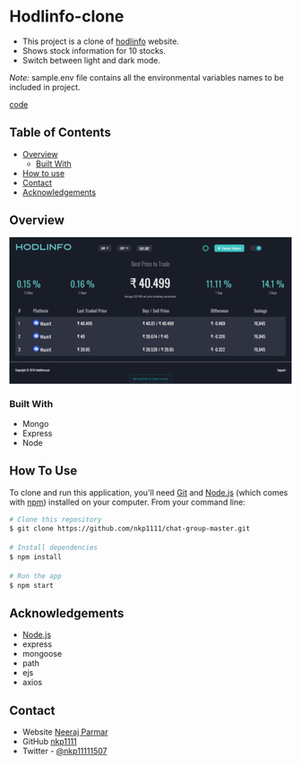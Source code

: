 # Hodlinfo-clone

- This project is a clone of [hodlinfo](https://hodlinfo.com/) website.
- Shows stock information for 10 stocks.
- Switch between light and dark mode.

*Note:* sample.env file contains all the environmental variables names to be included in project.

[code](https://github.com/nkp1111/hodlinfo-clone)

## Table of Contents

- [Overview](#overview)
  - [Built With](#built-with)
- [How to use](#how-to-use)
- [Contact](#contact)
- [Acknowledgements](#acknowledgements)

## Overview

![screenshot](./public/images/screencapture-localhost-3000-XRP-INR-2023-05-04-23_13_53.png)

### Built With

- Mongo
- Express
- Node

## How To Use

To clone and run this application, you'll need [Git](https://git-scm.com) and [Node.js](https://nodejs.org/en/download/) (which comes with [npm](http://npmjs.com)) installed on your computer. From your command line:

```bash
# Clone this repository
$ git clone https://github.com/nkp1111/chat-group-master.git

# Install dependencies
$ npm install

# Run the app
$ npm start
```

## Acknowledgements

- [Node.js](https://nodejs.org/)
- express
- mongoose
- path
- ejs
- axios

## Contact

- Website [Neeraj Parmar](https://portfolio-teal-six-33.vercel.app/)
- GitHub [nkp1111](https://github.com/nkp1111)
- Twitter - [@nkp11111507](https://twitter.com/@nkp11111507)
